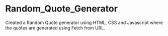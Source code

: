 # Random_Quote_Generator
Created a Random Quote generator using HTML, CSS and Javascript where the quotes are generated using Fetch from URL.

